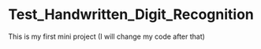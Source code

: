 # Test_Handwritten_Digit_Recognition
This is my first mini project (I will change my code after that)
